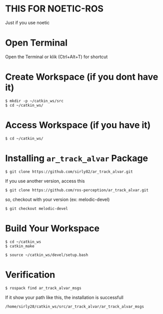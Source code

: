 # THIS FOR NOETIC-ROS
Just if you use noetic

# Open Terminal
Open the Terminal or klik (Ctrl+Alt+T) for shortcut

# Create Workspace (if you dont have it)
```
$ mkdir -p ~/catkin_ws/src
$ cd ~/catkin_ws/
```

# Access Workspace (if you have it)
```
$ cd ~/catkin_ws/
```

# Installing ``` ar_track_alvar ``` Package
```
$ git clone https://github.com/sirly82/ar_track_alvar.git
```

If you use another version, access this 
```
$ git clone https://github.com/ros-perception/ar_track_alvar.git
```

so, checkout with your version (ex: melodic-devel)
```
$ git checkout melodic-devel
```

# Build Your Workspace
```
$ cd ~/catkin_ws
$ catkin_make
```

```
$ source ~/catkin_ws/devel/setup.bash
```

# Verification
```
$ rospack find ar_track_alvar_msgs
```
If it show your path like this, the installation is successfull
```
/home/sirly28/catkin_ws/src/ar_track_alvar/ar_track_alvar_msgs
```
